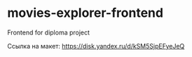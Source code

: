 # movies-explorer-frontend

Frontend for diploma project

Ссылка на макет:
https://disk.yandex.ru/d/kSM5SjpEFyeJeQ
